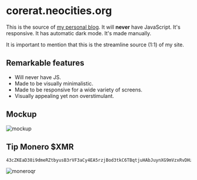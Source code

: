 # corerat.neocities.org
This is the source of [my personal blog](https://corerat.neocities.org/). It will **never** have JavaScript. It's responsive. It has automatic dark mode. It's made manually.

It is important to mention that this is the streamline source (1:1) of my site.

## Remarkable features
 - Will never have JS.
 - Made to be visually minimalistic.
 - Made to be responsive for a wide variety of screens.
 -  Visually appealing yet non overstimulant.

## Mockup
![mockup](https://github.com/user-attachments/assets/502388b4-f385-40f7-be48-c268e6a9edee)

## Tip Monero $XMR
    43cZKEaD38i9dmeRZtbyusB3rVF3aCy4EA5rzjBod3tkC6TBqtjuHAbJuynXG9mVzxRvDHzKfKYRr5nrQt8VFJzxTWJ8uo5
![moneroqr](https://github.com/user-attachments/assets/6c1be0b2-7b00-4191-b56b-db1c13b91aac)
